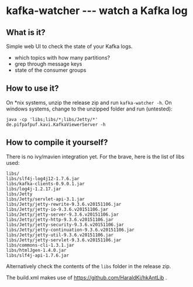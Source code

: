 # kafka-watcher --- watch a Kafka log

## What is it?


Simple web UI to check the state of your Kafka logs.

- which topics with how many partitions?
- grep through message keys
- state of the consumer groups

## How to use it?

On *nix systems, unzip the release zip and run `kafka-watcher -h`. On
windows systems, change to the unzipped folder and run (untested):

```
java -cp 'libs;libs/*;libs/Jetty/*' de.pifpafpuf.kavi.KafkaViewerServer -h
```

## How to compile it yourself?

There is no ivy/mavien integration yet. For the brave, here is the list of libs used:

```
libs/
libs/slf4j-log4j12-1.7.6.jar
libs/kafka-clients-0.9.0.1.jar
libs/log4j-1.2.17.jar
libs/Jetty
libs/Jetty/servlet-api-3.1.jar
libs/Jetty/jetty-rewrite-9.3.6.v20151106.jar
libs/Jetty/jetty-io-9.3.6.v20151106.jar
libs/Jetty/jetty-server-9.3.6.v20151106.jar
libs/Jetty/jetty-http-9.3.6.v20151106.jar
libs/Jetty/jetty-security-9.3.6.v20151106.jar
libs/Jetty/jetty-continuation-9.3.6.v20151106.jar
libs/Jetty/jetty-util-9.3.6.v20151106.jar
libs/Jetty/jetty-servlet-9.3.6.v20151106.jar
libs/commons-cli-1.3.1.jar
libs/htmlJgen-1.4.0.jar
libs/slf4j-api-1.7.6.jar
```

Alternatively check the contents of the `libs` folder in the release zip.

The build.xml makes use of https://github.com/HaraldKi/hkAntLib .
